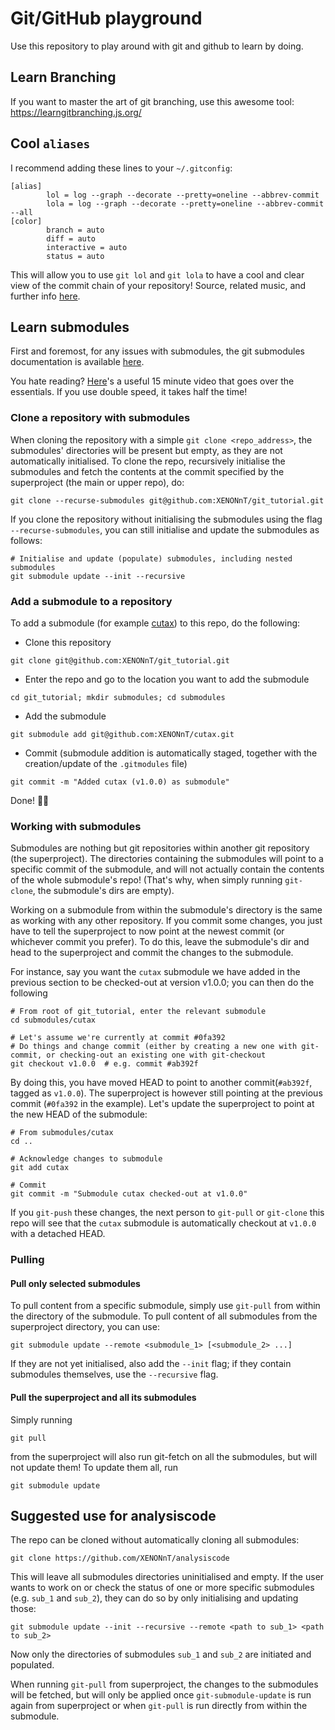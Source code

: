 # Git/GitHub playground

Use this repository to play around with git and github to learn by doing.

## Learn Branching
If you want to master the art of git branching, use this awesome tool: https://learngitbranching.js.org/

## Cool `aliases`
I recommend adding these lines to your `~/.gitconfig`:
```
[alias]
        lol = log --graph --decorate --pretty=oneline --abbrev-commit
        lola = log --graph --decorate --pretty=oneline --abbrev-commit --all
[color]
        branch = auto
        diff = auto
        interactive = auto
        status = auto
```

This will allow you to use `git lol` and `git lola` to have a cool and clear view of the commit chain of your repository!
Source, related music, and further info [here](http://blog.kfish.org/2010/04/git-lola.html).

## Learn submodules
First and foremost, for any issues with submodules, the git submodules documentation is available [here](https://git-scm.com/book/en/v2/Git-Tools-Submodules).

You hate reading? [Here](https://www.youtube.com/watch?v=gSlXo2iLBro)'s a useful 15 minute video that goes over the essentials.
If you use double speed, it takes half the time!

### Clone a repository with submodules

When cloning the repository with a simple `git clone <repo_address>`, the submodules' directories will be present but empty, as they are not automatically initialised.
To clone the repo, recursively initialise the submodules and fetch the contents at the commit specified by the superproject (the main or upper repo), do:
```
git clone --recurse-submodules git@github.com:XENONnT/git_tutorial.git
```

If you clone the repository without initialising the submodules using the flag `--recurse-submodules`, you can still initialise and update the submodules as follows:
```
# Initialise and update (populate) submodules, including nested submodules
git submodule update --init --recursive
```


### Add a submodule to a repository
To add a submodule (for example [cutax](git@github.com:XENONnT/cutax.git)) to this repo, do the following:

- Clone this repository
```
git clone git@github.com:XENONnT/git_tutorial.git
```
- Enter the repo and go to the location you want to add the submodule
```
cd git_tutorial; mkdir submodules; cd submodules
```
- Add the submodule
```
git submodule add git@github.com:XENONnT/cutax.git
```
- Commit (submodule addition is automatically staged, together with the creation/update of the `.gitmodules` file)
```
git commit -m "Added cutax (v1.0.0) as submodule"
```
Done! 🥳💃
### Working with submodules
Submodules are nothing but git repositories within another git repository (the superproject). The directories containing the submodules will point to a specific commit of the submodule, and will not actually contain the contents of the whole submodule's repo! (That's why, when simply running `git-clone`, the submodule's dirs are empty).

Working on a submodule from within the submodule's directory is the same as working with any other repository.
If you commit some changes, you just have to tell the superproject to now point at the newest commit (or whichever commit you prefer). To do this, leave the submodule's dir and head to the superproject and commit the changes to the submodule.

For instance, say you want the `cutax` submodule we have added in the previous section to be checked-out at version v1.0.0; you can then do the following
```
# From root of git_tutorial, enter the relevant submodule
cd submodules/cutax

# Let's assume we're currently at commit #0fa392
# Do things and change commit (either by creating a new one with git-commit, or checking-out an existing one with git-checkout
git checkout v1.0.0  # e.g. commit #ab392f
```
By doing this, you have moved HEAD to point to another commit(`#ab392f`, tagged as `v1.0.0`). The superproject is however still pointing at the previous commit (`#0fa392` in the example).
Let's update the superproject to point at the new HEAD of the submodule:
```
# From submodules/cutax
cd ..

# Acknowledge changes to submodule
git add cutax

# Commit
git commit -m "Submodule cutax checked-out at v1.0.0"
```

If you `git-push` these changes, the next person to `git-pull` or `git-clone` this repo will see that the `cutax` submodule is automatically checkout at `v1.0.0` with a detached HEAD.

### Pulling
#### Pull only selected submodules
To pull content from a specific submodule, simply use `git-pull` from within the directory of the submodule.
To pull content of all submodules from the superproject directory, you can use:
```
git submodule update --remote <submodule_1> [<submodule_2> ...]
```
If they are not yet initialised, also add the `--init` flag; if they contain submodules themselves, use the `--recursive` flag.

#### Pull the superproject and all its submodules
Simply running
```
git pull
```
from the superproject will also run git-fetch on all the submodules, but will not update them!
To update them all, run
```
git submodule update
```

## Suggested use for analysiscode
The repo can be cloned without automatically cloning all submodules:
```
git clone https://github.com/XENONnT/analysiscode
```
This will leave all submodules directories uninitialised and empty.
If the user wants to work on or check the status of one or more specific submodules (e.g. `sub_1` and `sub_2`), they can do so by only initialising and updating those:
```
git submodule update --init --recursive --remote <path to sub_1> <path to sub_2>
```

Now only the directories of submodules `sub_1` and `sub_2` are initiated and populated.

When running `git-pull` from superproject, the changes to the submodules will be fetched, but will only be applied once `git-submodule-update` is run again from superproject or when `git-pull` is run directly from within the submodule.
